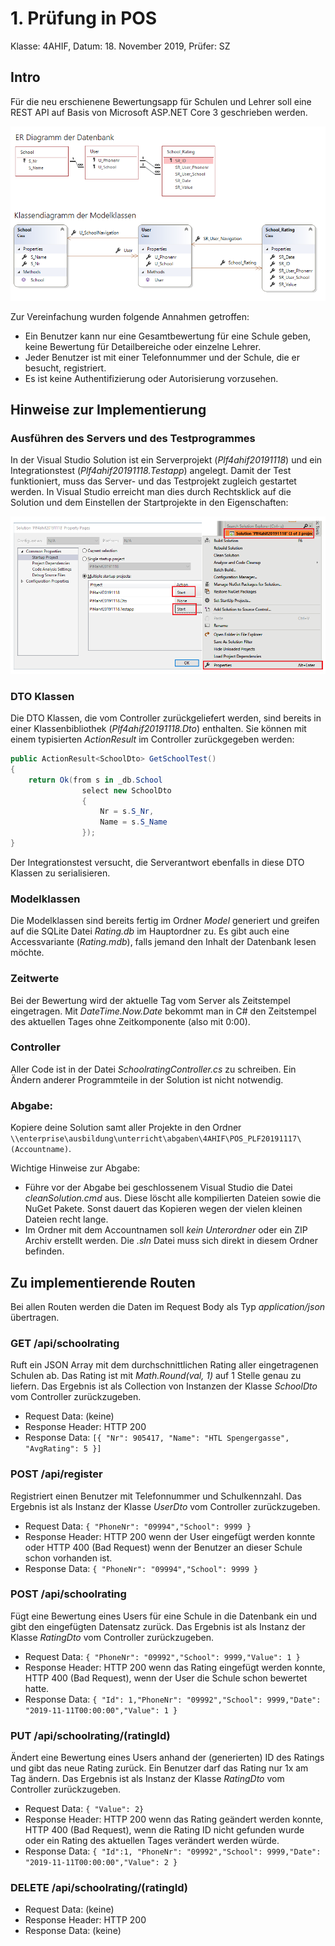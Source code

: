 # 1. Prüfung in POS
Klasse: 4AHIF, Datum: 18. November 2019, Prüfer: SZ


## Intro
Für die neu erschienene Bewertungsapp für Schulen und Lehrer soll eine REST API auf Basis von Microsoft
ASP.NET Core 3 geschrieben werden.

![](klassendiagramm.png)

Zur Vereinfachung wurden folgende Annahmen getroffen:
- Ein Benutzer kann nur eine Gesamtbewertung für eine Schule geben, keine Bewertung für Detailbereiche
  oder einzelne Lehrer.
- Jeder Benutzer ist mit einer Telefonnummer und der Schule, die er besucht, registriert.
- Es ist keine Authentifizierung oder Autorisierung vorzusehen.

## Hinweise zur Implementierung
### Ausführen des Servers und des Testprogrammes
In der Visual Studio Solution ist ein Serverprojekt (*Plf4ahif20191118*) und ein Integrationstest
(*Plf4ahif20191118.Testapp*) angelegt. Damit der Test funktioniert, muss das Server- und das Testprojekt
zugleich gestartet werden. In Visual Studio erreicht man dies durch Rechtsklick auf die Solution und
dem Einstellen der Startprojekte in den Eigenschaften:

![](start_solution.png)

### DTO Klassen
Die DTO Klassen, die vom Controller zurückgeliefert werden, sind bereits in einer Klassenbibliothek
(*Plf4ahif20191118.Dto*) enthalten. Sie können mit einem typisierten *ActionResult* im Controller
zurückgegeben werden:
```c#
public ActionResult<SchoolDto> GetSchoolTest()
{
    return Ok(from s in _db.School
                select new SchoolDto
                {
                    Nr = s.S_Nr,
                    Name = s.S_Name
                });
}
```
Der Integrationstest versucht, die Serverantwort ebenfalls in diese DTO Klassen zu serialisieren.

### Modelklassen
Die Modelklassen sind bereits fertig im Ordner *Model* generiert und greifen auf die SQLite Datei
*Rating.db* im Hauptordner zu. Es gibt auch eine Accessvariante (*Rating.mdb*), falls jemand den 
Inhalt der Datenbank lesen möchte.

### Zeitwerte
Bei der Bewertung wird der aktuelle Tag vom Server als Zeitstempel eingetragen. Mit *DateTime.Now.Date*
bekommt man in C# den Zeitstempel des aktuellen Tages ohne Zeitkomponente (also mit 0:00).

### Controller
Aller Code ist in der Datei *SchoolratingController.cs* zu schreiben. Ein Ändern anderer Programmteile
in der Solution ist nicht notwendig.

### Abgabe:
Kopiere deine Solution samt aller Projekte in den Ordner 
`\\enterprise\ausbildung\unterricht\abgaben\4AHIF\POS_PLF20191117\(Accountname)`.

Wichtige Hinweise zur Abgabe:
- Führe vor der Abgabe bei geschlossenem Visual Studio die Datei *cleanSolution.cmd* aus. Diese 
  löscht alle kompilierten Dateien sowie die NuGet Pakete. Sonst dauert das Kopieren wegen der vielen
  kleinen Dateien recht lange.
- Im Ordner mit dem Accountnamen soll *kein Unterordner* oder ein ZIP Archiv erstellt werden. Die *.sln*
  Datei muss sich direkt in diesem Ordner befinden.

## Zu implementierende Routen
Bei allen Routen werden die Daten im Request Body als Typ *application/json* übertragen.

### GET /api/schoolrating
Ruft ein JSON Array mit dem durchschnittlichen Rating aller eingetragenen Schulen ab. Das Rating ist
mit *Math.Round(val, 1)* auf 1 Stelle genau zu liefern. Das Ergebnis ist als Collection von Instanzen 
der Klasse *SchoolDto* vom Controller zurückzugeben.

- Request Data: (keine)
- Response Header: HTTP 200
- Response Data: `[{ "Nr": 905417, "Name": "HTL Spengergasse", "AvgRating": 5 }]`

### POST /api/register 
Registriert einen Benutzer mit Telefonnummer und Schulkennzahl. Das Ergebnis ist als Instanz 
der Klasse *UserDto* vom Controller zurückzugeben.

- Request Data: `{ "PhoneNr": "09994","School": 9999 }`
- Response Header: HTTP 200 wenn der User eingefügt werden konnte oder HTTP 400 (Bad Request) 
  wenn der Benutzer an dieser Schule schon vorhanden ist.
- Response Data: `{ "PhoneNr": "09994","School": 9999 }`


### POST /api/schoolrating 
Fügt eine Bewertung eines Users für eine Schule in die Datenbank ein und gibt den eingefügten Datensatz
zurück. Das Ergebnis ist als Instanz der Klasse *RatingDto* vom Controller zurückzugeben.

- Request Data: `{ "PhoneNr": "09992","School": 9999,"Value": 1 }`
- Response Header: HTTP 200 wenn das Rating eingefügt werden konnte, HTTP 400 (Bad Request), wenn der User die Schule schon bewertet hatte.
- Response Data: `{ "Id": 1,"PhoneNr": "09992","School": 9999,"Date": "2019-11-11T00:00:00","Value": 1 }`

### PUT /api/schoolrating/(ratingId) 
Ändert eine Bewertung eines Users anhand der (generierten) ID des Ratings und gibt das neue Rating zurück. 
Ein Benutzer darf das Rating nur 1x am Tag ändern. Das Ergebnis ist als Instanz der Klasse 
*RatingDto* vom Controller zurückzugeben.

- Request Data: `{ "Value": 2}`
- Response Header: HTTP 200 wenn das Rating geändert werden konnte, HTTP 400 (Bad Request), wenn die Rating ID 
nicht gefunden wurde oder ein Rating des aktuellen Tages verändert werden würde.
- Response Data: `{ "Id":1, "PhoneNr": "09992","School": 9999,"Date": "2019-11-11T00:00:00","Value": 2 }`


### DELETE /api/schoolrating/(ratingId)
- Request Data: (keine)
- Response Header: HTTP 200
- Response Data: (keine)
